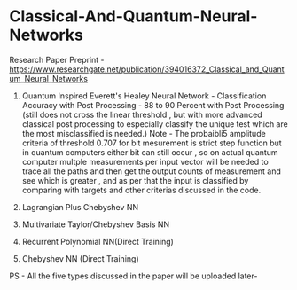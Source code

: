 # Classical-And-Quantum-Neural-Networks

Research Paper Preprint - https://www.researchgate.net/publication/394016372_Classical_and_Quantum_Neural_Networks

1. Quantum Inspired Everett's Healey Neural Network - Classification Accuracy with Post Processing - 88 to 90 Percent with Post Processing
   (still does not cross the linear threshold , but with more advanced classical post processing to especially classify the unique test which are the        most misclassified is needed.)
   Note - The probaibli5 amplitude criteria of threshold 0.707 for bit mesurement is strict step function but in quantum computers either bit can still occur , so on actual quantum computer multple measurements per input vector will be needed to trace all the paths and then get the output counts of measurement and see which is greater , and as per that the input is classified by comparing with targets and other criterias discussed in the code.

3. Lagrangian Plus Chebyshev NN
4. Multivariate Taylor/Chebyshev Basis NN
5. Recurrent Polynomial NN(Direct Training)
6. Chebyshev NN (Direct Training)

PS - All the five types discussed in the paper will be uploaded later- 
